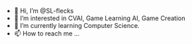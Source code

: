 - 👋 Hi, I’m @SL-flecks
- 👀 I’m interested in CVAI, Game Learning AI, Game Creation
- 🌱 I’m currently learning Computer Science.
- 📫 How to reach me ...

<!---
SL-flecks/SL-flecks is a ✨ special ✨ repository because its `README.md` (this file) appears on your GitHub profile.
You can click the Preview link to take a look at your changes.
--->

